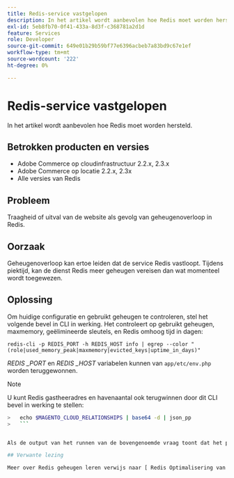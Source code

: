 ```yaml
---
title: Redis-service vastgelopen
description: In het artikel wordt aanbevolen hoe Redis moet worden hersteld.
exl-id: 5eb8fb70-0f41-433a-8d3f-c368781a2d1d
feature: Services
role: Developer
source-git-commit: 649e01b29b59bf77e6396acbeb7a83bd9c67e1ef
workflow-type: tm+mt
source-wordcount: '222'
ht-degree: 0%

---
```


# Redis-service vastgelopen

In het artikel wordt aanbevolen hoe Redis moet worden hersteld.

## Betrokken producten en versies

* Adobe Commerce op cloudinfrastructuur 2.2.x, 2.3.x
* Adobe Commerce op locatie 2.2.x, 2.3x
* Alle versies van Redis

## Probleem

Traagheid of uitval van de website als gevolg van geheugenoverloop in Redis.

## Oorzaak

Geheugenoverloop kan ertoe leiden dat de service Redis vastloopt. Tijdens piektijd, kan de dienst Redis meer geheugen vereisen dan wat momenteel wordt toegewezen.

## Oplossing

Om huidige configuratie en gebruikt geheugen te controleren, stel het volgende bevel in CLI in werking. Het controleert op gebruikt geheugen, maxmemory, geëlimineerde sleutels, en Redis omhoog tijd in dagen:

```
redis-cli -p REDIS_PORT -h REDIS_HOST info | egrep --color "(role|used_memory_peak|maxmemory|evicted_keys|uptime_in_days)"
```

*REDIS \_PORT* en *REDIS \_HOST* variabelen kunnen van `app/etc/env.php` worden teruggewonnen.

>[!NOTE]
>
>U kunt Redis gastheeradres en havenaantal ook terugwinnen door dit CLI bevel in werking te stellen:
>   
```bash
>   echo $MAGENTO_CLOUD_RELATIONSHIPS | base64 -d | json_pp
>   ```


Als de output van het runnen van de bovengenoemde vraag toont dat het percentage van vrij geheugen minder dan 40% is, [ een kaartje aan de steun van Adobe Commerce ](/help/help-center-guide/help-center/magento-help-center-user-guide.md#submit-ticket) voorleggen die om een verhoging van `maxmemory` verzoekt die in de Server Redis plaatst. Als de geëlimineerde sleutelwaarde niet &quot;0&quot;is of Redis omhoog tijd in dagen evenaart 0 (erop wijzend Redis vandaag) is gekrompen, zou u ook [ een kaartje aan de steun van Adobe Commerce ](/help/help-center-guide/help-center/magento-help-center-user-guide.md#submit-ticket) moeten voorleggen die om een onderzoek en een moeilijke situatie voor deze kwestie verzoekt.

## Verwante lezing

Meer over Redis geheugen leren verwijs naar [ Redis Optimalisering van het Geheugen ](https://redis.io/topics/memory-optimization).
